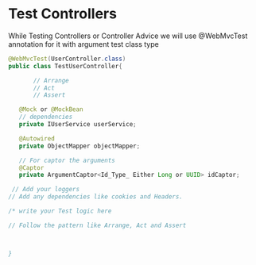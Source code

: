 # Test Controllers

While Testing Controllers or Controller Advice we will use @WebMvcTest annotation for it with argument test class type

```java
@WebMvcTest(UserController.class)
public class TestUserController{

       // Arrange
       // Act
       // Assert

   @Mock or @MockBean
   // dependencies
   private IUserService userService;

   @Autowired
   private ObjectMapper objectMapper;

   // For captor the arguments
   @Captor
   private ArgumentCaptor<Id_Type_ Either Long or UUID> idCaptor;

 // Add your loggers
// Add any dependencies like cookies and Headers.

/* write your Test logic here 

// Follow the pattern like Arrange, Act and Assert



}
```
